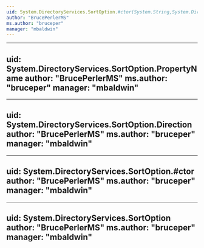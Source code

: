 ```yaml
---
uid: System.DirectoryServices.SortOption.#ctor(System.String,System.DirectoryServices.SortDirection)
author: "BrucePerlerMS"
ms.author: "bruceper"
manager: "mbaldwin"
---
```


---
uid: System.DirectoryServices.SortOption.PropertyName
author: "BrucePerlerMS"
ms.author: "bruceper"
manager: "mbaldwin"
---

---
uid: System.DirectoryServices.SortOption.Direction
author: "BrucePerlerMS"
ms.author: "bruceper"
manager: "mbaldwin"
---

---
uid: System.DirectoryServices.SortOption.#ctor
author: "BrucePerlerMS"
ms.author: "bruceper"
manager: "mbaldwin"
---

---
uid: System.DirectoryServices.SortOption
author: "BrucePerlerMS"
ms.author: "bruceper"
manager: "mbaldwin"
---
